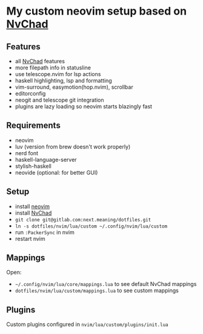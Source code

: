 # My custom neovim setup based on [NvChad](https://github.com/NvChad/NvChad)

## Features
- all [NvChad](https://github.com/NvChad/NvChad) features
- more filepath info in statusline
- use telescope.nvim for lsp actions
- haskell highlighting, lsp and formatting
- vim-surround, easymotion(hop.nvim), scrollbar
- editorconfig
- neogit and telescope git integration
- plugins are lazy loading so neovim starts blazingly fast

## Requirements
- neovim
- luv (version from brew doesn't work properly)
- nerd font
- haskell-language-server
- stylish-haskell
- neovide (optional: for better GUI)

## Setup
- install [neovim](http://neovim.io/)
- install [NvChad](https://github.com/NvChad/NvChad)
- `git clone git@gitlab.com:next.meaning/dotfiles.git`
- `ln -s dotfiles/nvim/lua/custom ~/.config/nvim/lua/custom`
- run `:PackerSync` in nvim
- restart nvim

## Mappings
Open:
- `~/.config/nvim/lua/core/mappings.lua` to see default NvChad mappings
- `dotfiles/nvim/lua/custom/mappings.lua` to see custom mappings

## Plugins
Custom plugins configured in `nvim/lua/custom/plugins/init.lua`
